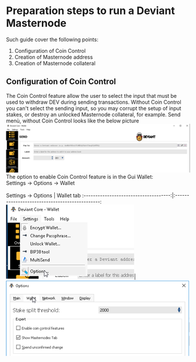 # Preparation steps to run a Deviant Masternode<br />
Such guide cover the following points:<br />
1. Configuration of Coin Control
2. Creation of Masternode address
3. Creation of Masternode collateral<br />

## Configuration of Coin Control<br />
The Coin Control feature allow the user to select the input that must be used to withdraw DEV during sending transactions. Without Coin Control you can't select the sending input, so you may corrupt the setup of input stakes, or destroy an unlocked Masternode collateral, for example.
Send menù, without Coin Control looks like the below picture
<br />
![No Coin Control](/images/noCoinControl.png)
<br />
The option to enable Coin Control feature is in the Gui Wallet:<br />
Settings -> Options -> Wallet<br />
<br />
Settings -> Options                    | Wallet tab
:-------------------------------------:|:----------------------------------------------:
![GUI-options](/images/GUI-options.png)|![flagCoinControl](/images/flagCoinControl.png)
<br />

